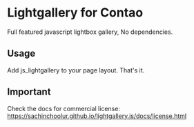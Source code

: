 # Lightgallery for Contao
Full featured javascript lightbox gallery, No dependencies.

## Usage
Add js_lightgallery to your page layout. That's it.

## Important
Check the docs for commercial license:
https://sachinchoolur.github.io/lightgallery.js/docs/license.html
